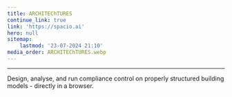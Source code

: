 ```yaml
---
title: ARCHITEChTURES
continue_link: true
link: 'https://spacio.ai'
hero: null
sitemap:
    lastmod: '23-07-2024 21:10'
media_order: ARCHITEChTURES.webp
---
```


---
Design, analyse, and run compliance control on properly structured building models - directly in a browser.